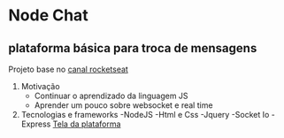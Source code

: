 # Node Chat
## plataforma básica para troca de mensagens
Projeto base no [canal rocketseat](https://www.youtube.com/watch?v=-jXfKDYJJvo)
1. Motivação
    - Continuar o aprendizado da linguagem JS
    - Aprender um pouco sobre websocket e real time
2. Tecnologias e frameworks 
    -NodeJS
    -Html e Css
    -Jquery
    -Socket Io
    -Express
[Tela da plataforma](public/background.jpg)
